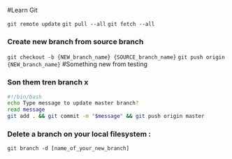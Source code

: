 #Learn Git

```git remote update```
```git pull --all```
```git fetch --all```

### Create new branch from source branch
```git checkout -b {NEW_branch_name} {SOURCE_branch_name}```
```git push origin {NEW_branch_name}```
#Something new from testing

### Son them tren branch x

```bash
#!/bin/bash
echo Type message to update master branch?
read message
git add . && git commit -m "$message" && git push origin master
```
### Delete a branch on your local filesystem :

```git branch -d [name_of_your_new_branch]```

